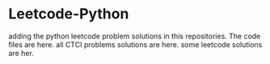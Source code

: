 # Leetcode-Python
adding the python leetcode problem solutions in this repositories. 
The code files are here.
all CTCI problems solutions are here.
some leetcode solutions are her.



























































































































































































































































































































































































































































































































































